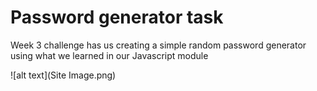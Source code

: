 # Password generator task 

Week 3 challenge has us creating a simple random password generator using what we learned in our Javascript module

![alt text](Site Image.png)